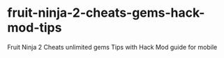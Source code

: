 # fruit-ninja-2-cheats-gems-hack-mod-tips
Fruit Ninja 2 Cheats unlimited gems Tips with Hack Mod guide for mobile

